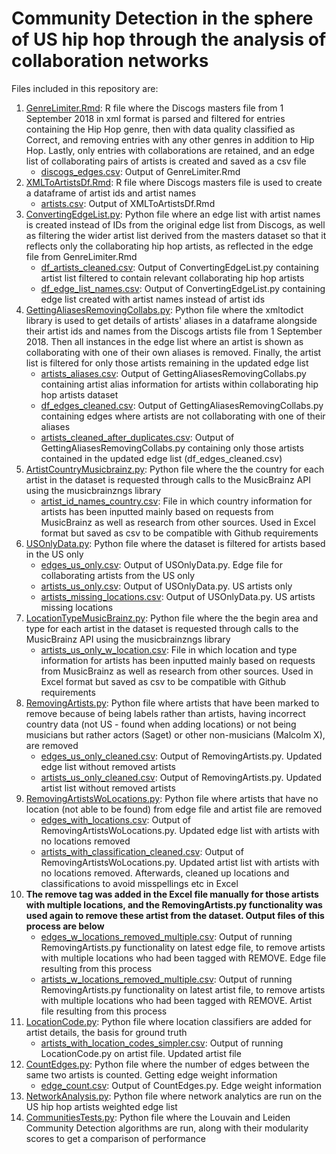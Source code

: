 # Community Detection in the sphere of US hip hop through the analysis of collaboration networks
Files included in this repository are:

1. [GenreLimiter.Rmd](GenreLimiter.Rmd): R file where the Discogs masters file from 1 September 2018 in xml format is parsed and filtered for entries containing the Hip Hop genre, then with data quality classified as Correct, and removing entries with any other genres in addition to Hip Hop. Lastly, only entries with collaborations are retained, and an edge list of collaborating pairs of artists is created and saved as a csv file
    * [discogs_edges.csv](discogs_edges.csv): Output of GenreLimiter.Rmd
2. [XMLToArtistsDf.Rmd](XMLToArtistsDf.Rmd): R file where Discogs masters file is used to create a dataframe of artist ids and artist names
    *  [artists.csv](artists.csv): Output of XMLToArtistsDf.Rmd
3. [ConvertingEdgeList.py](ConvertingEdgeList.py): Python file where an edge list with artist names is created instead of IDs from the original edge list from Discogs, as well as filtering the wider artist list derived from the masters dataset so that it reflects only the collaborating hip hop artists, as reflected in the edge file from GenreLimiter.Rmd
    *  [df_artists_cleaned.csv](df_artists_cleaned.csv): Output of ConvertingEdgeList.py containing artist list filtered to contain relevant collaborating hip hop artists
    *  [df_edge_list_names.csv](df_edge_list_names.csv): Output of ConvertingEdgeList.py containing edge list created with artist names instead of artist ids
4. [GettingAliasesRemovingCollabs.py](GettingAliasesRemovingCollabs.py): Python file where the xmltodict library is used to get details of artists' aliases in a dataframe alongside their artist ids and names from the Discogs artists file from 1 September 2018. Then all instances in the edge list where an artist is shown as collaborating with one of their own aliases is removed. Finally, the artist list is filtered for only those artists remaining in the updated edge list
    * [artists_aliases.csv](artists_aliases.csv): Output of GettingAliasesRemovingCollabs.py containing artist alias information for artists within collaborating hip hop artists dataset
    * [df_edges_cleaned.csv](df_edges_cleaned.csv): Output of GettingAliasesRemovingCollabs.py containing edges where artists are not collaborating with one of their aliases
    * [artists_cleaned_after_duplicates.csv](artists_cleaned_after_duplicates.csv): Output of GettingAliasesRemovingCollabs.py containing only those artists contained in the updated edge list (df_edges_cleaned.csv)
5. [ArtistCountryMusicbrainz.py](ArtistCountryMusicbrainz.py): Python file where the the country for each artist in the dataset is requested through calls to the MusicBrainz API using the musicbrainzngs library
    * [artist_id_names_country.csv](artist_id_names_country.csv): File in which country information for artists has been inputted mainly based on requests from MusicBrainz as well as research from other sources. Used in Excel format but saved as csv to be compatible with Github requirements
6. [USOnlyData.py](USOnlyData.py): Python file where the dataset is filtered for artists based in the US only
    * [edges_us_only.csv](edges_us_only.csv): Output of USOnlyData.py. Edge file for collaborating artists from the US only
    * [artists_us_only.csv](artists_us_only.csv): Output of USOnlyData.py. US artists only
    * [artists_missing_locations.csv](artists_missing_locations.csv): Output of USOnlyData.py. US artists missing locations
7. [LocationTypeMusicBrainz.py](LocationTypeMusicBrainz.py): Python file where the the begin area and type for each artist in the dataset is requested through calls to the MusicBrainz API using the musicbrainzngs library
    * [artists_us_only_w_location.csv](artists_us_only_w_location.csv): File in which location and type information for artists has been inputted mainly based on requests from MusicBrainz as well as research from other sources. Used in Excel format but saved as csv to be compatible with Github requirements
8. [RemovingArtists.py](RemovingArtists.py): Python file where artists that have been marked to remove because of being labels rather than artists, having incorrect 
country data (not US - found when adding locations) or not being musicians but rather actors (Saget) or other non-musicians (Malcolm X), are removed
    * [edges_us_only_cleaned.csv](edges_us_only_cleaned.csv): Output of RemovingArtists.py. Updated edge list without removed artists
    * [artists_us_only_cleaned.csv](artists_us_only_cleaned.csv): Output of RemovingArtists.py. Updated artist list without removed artists
9. [RemovingArtistsWoLocations.py](RemovingArtistsWoLocations.py): Python file where artists that have no location (not able to be found) from edge file and artist file are removed
    * [edges_with_locations.csv](edges_with_locations.csv): Output of RemovingArtistsWoLocations.py. Updated edge list with artists with no locations removed
    * [artists_with_classification_cleaned.csv](artists_with_classification_cleaned.csv): Output of RemovingArtistsWoLocations.py. Updated artist list with artists with no locations removed. Afterwards, cleaned up locations and classifications to avoid misspellings etc in Excel
10. **The remove tag was added in the Excel file manually for those artists with multiple locations, and the RemovingArtists.py functionality was used again to remove these artist from the dataset. Output files of this process are below**
    * [edges_w_locations_removed_multiple.csv](edges_w_locations_removed_multiple.csv): Output of running RemovingArtists.py functionality on latest edge file, to remove artists with multiple locations who had been tagged with REMOVE. Edge file resulting from this process
    * [artists_w_locations_removed_multiple.csv](artists_w_locations_removed_multiple.csv): Output of running RemovingArtists.py functionality on latest artist file, to remove artists with multiple locations who had been tagged with REMOVE. Artist file resulting from this process
11. [LocationCode.py](LocationCode.py): Python file where location classifiers are added for artist details, the basis for ground truth
    * [artists_with_location_codes_simpler.csv](artists_with_location_codes_simpler.csv): Output of running LocationCode.py on artist file. Updated artist file
12. [CountEdges.py](CountEdges.py): Python file where the number of edges between the same two artists is counted. Getting edge weight information
    * [edge_count.csv](edge_count.csv): Output of CountEdges.py. Edge weight information
13. [NetworkAnalysis.py](NetworkAnalysis.py): Python file where network analytics are run on the US hip hop artists weighted edge list
14. [CommunitiesTests.py](CommunitiesTests.py): Python file where the Louvain and Leiden Community Detection algorithms are run, along with their modularity scores to get a comparison of performance
